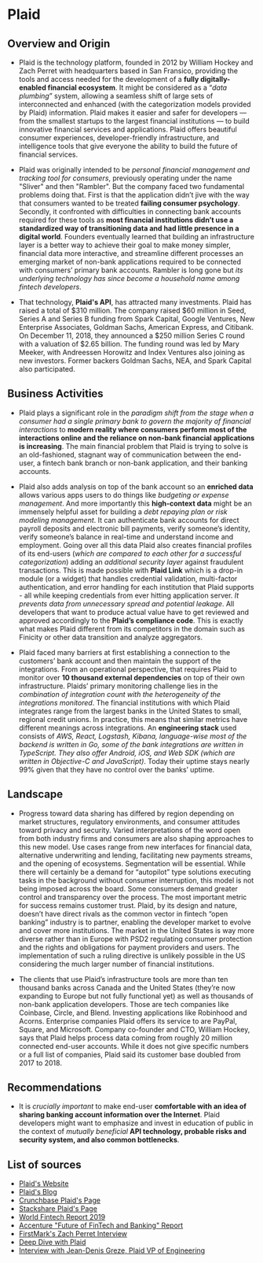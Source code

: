 # Plaid 
## Overview and Origin

* Plaid is the technology platform, founded in 2012 by William Hockey and Zach Perret with headquarters based in San Fransico, providing the tools and access needed for the development of a **fully digitally-enabled financial ecosystem**. It might be considered as a “*data plumbing*” system, allowing a seamless shift of large sets of interconnected and enhanced (with the categorization models provided by Plaid) information. Plaid makes it easier and safer for developers — from the smallest startups to the largest financial institutions — to build innovative financial services and applications. Plaid offers beautiful consumer experiences, developer-friendly infrastructure, and intelligence tools that give everyone the ability to build the future of financial services.

* Plaid was originally intended to be *personal financial management and tracking tool for consumers*, previously operating under the name "Sliver" and then "Rambler". But the company faced two fundamental problems doing that. First is that the application didn’t jive with the way that consumers wanted to be treated **failing consumer psychology**. Secondly, it confronted with difficulties in connecting bank accounts required for these tools as **most financial institutions didn’t use a standardized way of transitioning data and had little presence in a digital world**. Founders eventually learned that building an infrastructure layer is a better way to achieve their goal to make money simpler, financial data more interactive, and streamline different processes an emerging market of non-bank applications required to be connected with consumers’ primary bank accounts. Rambler is long gone but *its underlying technology has since become a household name among fintech developers*.

* That technology, **Plaid's API**, has attracted many investments. Plaid has raised a total of $310 million. The company raised $60 million in Seed, Series A and Series B funding from Spark Capital, Google Ventures, New Enterprise Associates, Goldman Sachs, American Express, and Citibank. On December 11, 2018, they announced a $250 million Series C round with a valuation of $2.65 billion. The funding round was led by Mary Meeker, with Andreessen Horowitz and Index Ventures also joining as new investors. Former backers Goldman Sachs, NEA, and Spark Capital also participated. 

## Business Activities	

* Plaid plays a significant role in the *paradigm shift from the stage when a consumer had a single primary bank to govern the majority of financial interactions* to **modern reality where consumers perform most of the interactions online and the reliance on non-bank financial applications is increasing**. The main financial problem that Plaid is trying to solve is an old-fashioned, stagnant way of communication between the end-user, a fintech bank branch or non-bank application, and their banking accounts. 

* Plaid also adds analysis on top of the bank account so an **enriched data** allows various apps users to do things like *budgeting or expense management*. And more importantly this **high-context data** might be an immensely helpful asset for building a *debt repaying plan or risk modeling management*. It can authenticate bank accounts for direct payroll deposits and electronic bill payments, verify someone’s identity, verify someone’s balance in real-time and understand income and employment. Going over all this data Plaid also creates financial profiles of its end-users (*which are compared to each other for a successful categorization*) adding an *additional security layer* against fraudulent transactions. This is made possible with **Plaid Link** which is a drop-in module (or a widget) that handles credential validation, multi-factor authentication, and error handling for each institution that Plaid supports - all while keeping credentials from ever hitting application server. *It prevents data from unnecessary spread and potential leakage*. All developers that want to produce actual value have to get reviewed and approved accordingly to the **Plaid’s compliance code**. This is exactly what makes Plaid different from its competitors in the domain such as Finicity or other data transition and analyze aggregators.

* Plaid faced many barriers at first establishing a connection to the customers’ bank account and then maintain the support of the integrations. From an operational perspective, that requires Plaid to monitor over **10 thousand external dependencies** on top of their own infrastructure. Plaids’ primary monitoring challenge lies in the *combination of integration count with the heterogeneity of the integrations monitored*. The financial institutions with which Plaid integrates range from the largest banks in the United States to small, regional credit unions. In practice, this means that similar metrics have different meanings across integrations. An **engineering stack** used consists of  *AWS, React, Logstash, Kibana, language-wise most of the backend is written in Go, some of the bank integrations are written in TypeScript. They also offer Android, iOS, and Web SDK (which are written in Objective-C and JavaScript)*. Today their uptime stays nearly 99% given that they have no control over the banks’ uptime. 

## Landscape 

* Progress toward data sharing has differed by region depending on market structures, regulatory environments, and consumer attitudes toward privacy and security. Varied interpretations of the word open from both industry firms and consumers are also shaping approaches to this new model. Use cases range from new interfaces for financial data, alternative underwriting and lending, facilitating new payments streams, and the opening of ecosystems. Segmentation will be essential. While there will certainly be a demand for “autopilot” type solutions executing tasks in the background without consumer interruption, this model is not being imposed across the board. Some consumers demand greater control and transparency over the process. The most important metric for success remains customer trust. Plaid, by its design and nature, doesn’t have direct rivals as the common vector in fintech “open banking” industry is to partner, enabling the developer market to evolve and cover more institutions. The market in the United States is way more diverse rather than in Europe with PSD2 regulating consumer protection and the rights and obligations for payment providers and users. The implementation of such a ruling directive is unlikely possible in the US considering the much larger number of financial institutions. 

* The clients that use Plaid’s infrastructure tools are more than ten thousand banks across Canada and the United States (they’re now expanding to Europe but not fully functional yet) as well as thousands of non-bank application developers. Those are tech companies like Coinbase, Circle, and Blend. Investing applications like Robinhood and Acorns. Enterprise companies Plaid offers its service to are PayPal, Square, and Microsoft. Company co-founder and CTO, William Hockey, says that Plaid helps process data coming from roughly 20 million connected end-user accounts. While it does not give specific numbers or a full list of companies, Plaid said its customer base doubled from 2017 to 2018. 
 
## Recommendations 
* It is *crucially important* to make end-user **comfortable with an idea of sharing banking account information over the Internet**. Plaid developers might want to emphasize and invest in education of public in the context of *mutually beneficial* **API technology, probable risks and security system, and also common bottlenecks**. 

## List of sources

* [Plaid's Website](https://plaid.com/)
* [Plaid's Blog](https://blog.plaid.com/)
* [Crunchbase Plaid's Page](https://www.crunchbase.com/organization/plaid)
* [Stackshare Plaid's Page](https://stackshare.io/plaid/)
* [World Fintech Report 2019](https://fintechworldreport.com/)
* [Accenture "Future of FinTech and Banking" Report](https://www.accenture.com/us-en/insight-future-fintech-banking)
*  [FirstMark's Zach Perret Interview](https://www.youtube.com/watch?v=sgnCs34mopw)
* [Deep Dive with Plaid](https://www.youtube.com/watch?v=9D5Rwt3DvGg&t=890s)
* [Interview with Jean-Denis Greze, Plaid VP of Engineering](https://www.youtube.com/watch?v=6mqa2DtJPIU&t=1043s)
